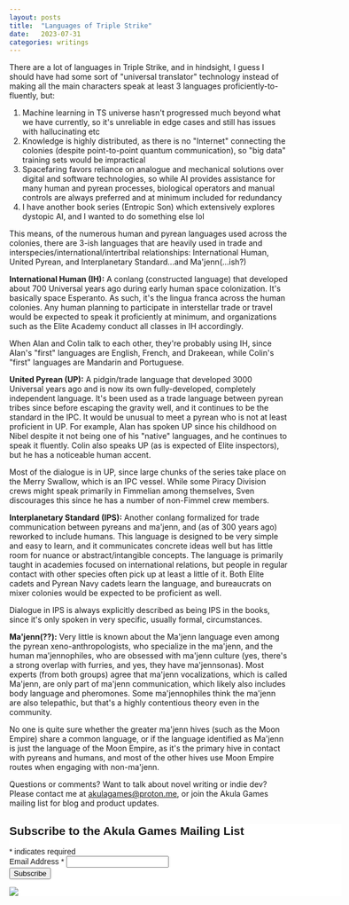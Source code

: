 ```yaml
---
layout: posts
title:  "Languages of Triple Strike"
date:   2023-07-31
categories: writings
---
```


There are a lot of languages in Triple Strike, and in hindsight, I guess I should have had some sort of "universal translator" technology instead of making all the main characters speak at least 3 languages proficiently-to-fluently, but:

1. Machine learning in TS universe hasn't progressed much beyond what we have currently, so it's unreliable in edge cases and still has issues with hallucinating etc
1. Knowledge is highly distributed, as there is no "Internet" connecting the colonies (despite point-to-point quantum communication), so "big data" training sets would be impractical
1. Spacefaring favors reliance on analogue and mechanical solutions over digital and software technologies, so while AI provides assistance for many human and pyrean processes, biological operators and manual controls are always preferred and at minimum included for redundancy
1. I have another book series (Entropic Son) which extensively explores dystopic AI, and I wanted to do something else lol

This means, of the numerous human and pyrean languages used across the colonies, there are 3-ish languages that are heavily used in trade and interspecies/international/intertribal relationships: International Human, United Pyrean, and Interplanetary Standard...and Ma'jenn(...ish?)

**International Human (IH):** A conlang (constructed language) that developed about 700 Universal years ago during early human space colonization. It's basically space Esperanto. As such, it's the lingua franca across the human colonies. Any human planning to participate in interstellar trade or travel would be expected to speak it proficiently at minimum, and organizations such as the Elite Academy conduct all classes in IH accordingly. 

When Alan and Colin talk to each other, they're probably using IH, since Alan's "first" languages are English, French, and Drakeean, while Colin's "first" languages are Mandarin and Portuguese.

**United Pyrean (UP):** A pidgin/trade language that developed 3000 Universal years ago and is now its own fully-developed, completely independent language. It's been used as a trade language between pyrean tribes since before escaping the gravity well, and it continues to be the standard in the IPC. It would be unusual to meet a pyrean who is not at least proficient in UP. For example, Alan has spoken UP since his childhood on Nibel despite it not being one of his "native" languages, and he continues to speak it fluently. Colin also speaks UP (as is expected of Elite inspectors), but he has a noticeable human accent.

Most of the dialogue is in UP, since large chunks of the series take place on the Merry Swallow, which is an IPC vessel. While some Piracy Division crews might speak primarily in Fimmelian among themselves, Sven discourages this since he has a number of non-Fimmel crew members.

**Interplanetary Standard (IPS):** Another conlang formalized for trade communication between pyreans and ma'jenn, and (as of 300 years ago) reworked to include humans. This language is designed to be very simple and easy to learn, and it communicates concrete ideas well but has little room for nuance or abstract/intangible concepts. The language is primarily taught in academies focused on international relations, but people in regular contact with other species often pick up at least a little of it. Both Elite cadets and Pyrean Navy cadets learn the language, and bureaucrats on mixer colonies would be expected to be proficient as well.

Dialogue in IPS is always explicitly described as being IPS in the books, since it's only spoken in very specific, usually formal, circumstances.

**Ma'jenn(??):** Very little is known about the Ma'jenn language even among the pyrean xeno-anthropologists, who specialize in the ma'jenn, and the human ma'jennophiles, who are obsessed with ma'jenn culture (yes, there's a strong overlap with furries, and yes, they have ma'jennsonas). Most experts (from both groups) agree that ma'jenn vocalizations, which is called Ma'jenn, are only part of ma'jenn communication, which likely also includes body language and pheromones. Some ma'jennophiles think the ma'jenn are also telepathic, but that's a highly contentious theory even in the community. 

No one is quite sure whether the greater ma'jenn hives (such as the Moon Empire) share a common language, or if the language identified as Ma'jenn is just the language of the Moon Empire, as it's the primary hive in contact with pyreans and humans, and most of the other hives use Moon Empire routes when engaging with non-ma'jenn.

Questions or comments? Want to talk about novel writing or indie dev? Please contact me at [akulagames@proton.me](mailto:akulagames@proton.me), or join the Akula Games mailing list for blog and product updates.

<!-- Begin Mailchimp Signup Form -->
<link href="//cdn-images.mailchimp.com/embedcode/classic-071822.css" rel="stylesheet" type="text/css">
<style type="text/css">
	#mc_embed_signup{background:#fff; clear:left; font:14px Helvetica,Arial,sans-serif;  width:600px;}
	/* Add your own Mailchimp form style overrides in your site stylesheet or in this style block.
	   We recommend moving this block and the preceding CSS link to the HEAD of your HTML file. */
</style>
<div id="mc_embed_signup">
<form action="https://akula-games.us9.list-manage.com/subscribe/post?u=1c528d2ea1f82d40a250c6b13&amp;id=b910edc5c9&amp;f_id=007307e1f0" method="post" id="mc-embedded-subscribe-form" name="mc-embedded-subscribe-form" class="validate" target="_blank" novalidate>
    <div id="mc_embed_signup_scroll">
	<h2>Subscribe to the Akula Games Mailing List</h2>
<div class="indicates-required"><span class="asterisk">*</span> indicates required</div>
<div class="mc-field-group">
	<label for="mce-EMAIL">Email Address  <span class="asterisk">*</span>
</label>
	<input type="email" value="" name="EMAIL" class="required email" id="mce-EMAIL">
	<span id="mce-EMAIL-HELPERTEXT" class="helper_text"></span>
</div>
	<div id="mce-responses" class="clear foot">
		<div class="response" id="mce-error-response" style="display:none"></div>
		<div class="response" id="mce-success-response" style="display:none"></div>
	</div>    <!-- real people should not fill this in and expect good things - do not remove this or risk form bot signups-->
    <div style="position: absolute; left: -5000px;" aria-hidden="true"><input type="text" name="b_1c528d2ea1f82d40a250c6b13_b910edc5c9" tabindex="-1" value=""></div>
        <div class="optionalParent">
            <div class="clear foot">
                <input type="submit" value="Subscribe" name="subscribe" id="mc-embedded-subscribe" class="button">
                <p class="brandingLogo"><a href="http://eepurl.com/h8umgX" title="Mailchimp - email marketing made easy and fun"><img src="https://eep.io/mc-cdn-images/template_images/branding_logo_text_dark_dtp.svg"></a></p>
            </div>
        </div>
    </div>
</form>
</div>
<script type='text/javascript' src='//s3.amazonaws.com/downloads.mailchimp.com/js/mc-validate.js'></script><script type='text/javascript'>(function($) {window.fnames = new Array(); window.ftypes = new Array();fnames[0]='EMAIL';ftypes[0]='email';fnames[1]='FNAME';ftypes[1]='text';fnames[2]='LNAME';ftypes[2]='text';fnames[3]='ADDRESS';ftypes[3]='address';fnames[4]='PHONE';ftypes[4]='phone';fnames[5]='BIRTHDAY';ftypes[5]='birthday';}(jQuery));var $mcj = jQuery.noConflict(true);</script>
<!--End mc_embed_signup-->
